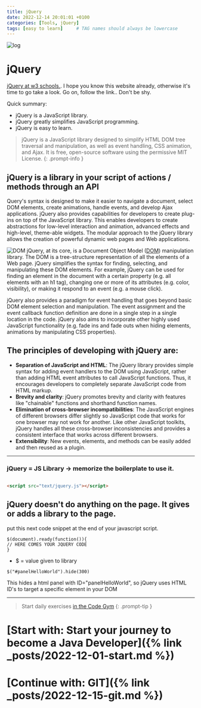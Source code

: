```yaml
---
title: jQuery
date: 2022-12-14 20:01:01 +0100
categories: [Tools, jQuery]
tags: [easy to learn]     # TAG names should always be lowercase
---
```

![log](https://upload.wikimedia.org/wikipedia/en/thumb/9/9e/JQuery_logo.svg/220px-JQuery_logo.svg.png)

# jQuery

[jQuery at w3 schools.](https://www.w3schools.com/whatis/whatis_jquery.asp). I hope you know this website already,
otherwise it's time to go take a look. Go on, follow the link.. Don't be shy.

Quick summary:

- jQuery is a JavaScript library.
- jQuery greatly simplifies JavaScript programming.
- jQuery is easy to learn.

> jQuery is a JavaScript library designed to simplify HTML DOM tree traversal and manipulation, as well as event
> handling, CSS animation, and Ajax. It is free, open-source software using the permissive MIT License.
{: .prompt-info }

## jQuery is a library in your script of actions / methods through an API

Query's syntax is designed to make it easier to navigate a document, select DOM elements, create animations, handle
events, and develop Ajax applications. jQuery also provides capabilities for developers to create plug-ins on top of the
JavaScript library. This enables developers to create abstractions for low-level interaction and animation, advanced
effects and high-level, theme-able widgets. The modular approach to the jQuery library allows the creation of powerful
dynamic web pages and Web applications.

![DOM](https://upload.wikimedia.org/wikipedia/commons/thumb/5/5a/DOM-model.svg/220px-DOM-model.svg.png)
jQuery, at its core, is a Document Object Model ([DOM](https://en.wikipedia.org/wiki/Document_Object_Model))
manipulation library. The DOM is a tree-structure representation of all the elements of a Web page. jQuery simplifies
the syntax for finding, selecting, and manipulating these DOM elements. For example, jQuery can be used for finding an
element in the document with a certain property (e.g. all elements with an h1 tag), changing one or more of its
attributes (e.g. color, visibility), or making it respond to an event (e.g. a mouse click).

jQuery also provides a paradigm for event handling that goes beyond basic DOM element selection and manipulation. The
event assignment and the event callback function definition are done in a single step in a single location in the code.
jQuery also aims to incorporate other highly used JavaScript functionality (e.g. fade ins and fade outs when hiding
elements, animations by manipulating CSS properties).

## The principles of developing with jQuery are:

- **Separation of JavaScript and HTML**: The jQuery library provides simple syntax for adding event handlers to the DOM
  using JavaScript, rather than adding HTML event attributes to call JavaScript functions. Thus, it encourages
  developers to completely separate JavaScript code from HTML markup.
- **Brevity and clarity**: jQuery promotes brevity and clarity with features like "chainable" functions and shorthand
  function names.
- **Elimination of cross-browser incompatibilities**: The JavaScript engines of different browsers differ slightly so
  JavaScript code that works for one browser may not work for another. Like other JavaScript toolkits, jQuery handles
  all these cross-browser inconsistencies and provides a consistent interface that works across different browsers.
- **Extensibility**: New events, elements, and methods can be easily added and then reused as a plugin.

---

### jQuery = JS Library -> memorize the boilerplate to use it.

```html

<script src="text/jquery.js"></script>
```

## jQuery doesn't do anything on the page. It gives or adds a library to the page.

put this next code snippet at the end of your javascript script.

```jQuery
$(document).ready(function()){
// HERE COMES YOUR JQUERY CODE
}
```
- $ = value given to library

```
$("#panelHelloWorld").hide(300)
```
This hides a html panel with ID="panelHelloWorld", so jQuery uses HTML ID's to target a specific element in your DOM


***
> Start daily exercises [in the Code Gym](https://codegym.cc/)
{: .prompt-tip }

# [Start with: Start your journey to become a Java Developer]({% link _posts/2022-12-01-start.md %})

# [Continue with: GIT]({% link _posts/2022-12-15-git.md %})
